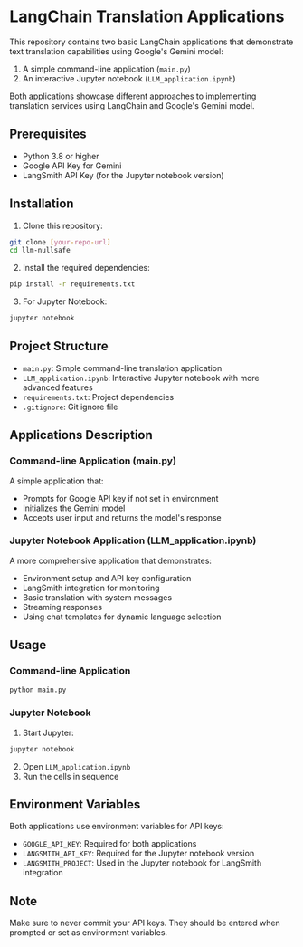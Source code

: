 # LangChain Translation Applications

This repository contains two basic LangChain applications that demonstrate text translation capabilities using Google's Gemini model:

1. A simple command-line application (`main.py`)
2. An interactive Jupyter notebook (`LLM_application.ipynb`)

Both applications showcase different approaches to implementing translation services using LangChain and Google's Gemini model.

## Prerequisites

- Python 3.8 or higher
- Google API Key for Gemini
- LangSmith API Key (for the Jupyter notebook version)

## Installation

1. Clone this repository:
```bash
git clone [your-repo-url]
cd llm-nullsafe
```

2. Install the required dependencies:
```bash
pip install -r requirements.txt
```

3. For Jupyter Notebook:
```bash
jupyter notebook
```

## Project Structure

- `main.py`: Simple command-line translation application
- `LLM_application.ipynb`: Interactive Jupyter notebook with more advanced features
- `requirements.txt`: Project dependencies
- `.gitignore`: Git ignore file

## Applications Description

### Command-line Application (main.py)
A simple application that:
- Prompts for Google API key if not set in environment
- Initializes the Gemini model
- Accepts user input and returns the model's response

### Jupyter Notebook Application (LLM_application.ipynb)
A more comprehensive application that demonstrates:
- Environment setup and API key configuration
- LangSmith integration for monitoring
- Basic translation with system messages
- Streaming responses
- Using chat templates for dynamic language selection

## Usage

### Command-line Application
```bash
python main.py
```

### Jupyter Notebook
1. Start Jupyter:
```bash
jupyter notebook
```
2. Open `LLM_application.ipynb`
3. Run the cells in sequence

## Environment Variables
Both applications use environment variables for API keys:
- `GOOGLE_API_KEY`: Required for both applications
- `LANGSMITH_API_KEY`: Required for the Jupyter notebook version
- `LANGSMITH_PROJECT`: Used in the Jupyter notebook for LangSmith integration

## Note
Make sure to never commit your API keys. They should be entered when prompted or set as environment variables.
